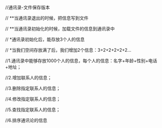 //通讯录-文件保存版本

// **当通讯录退出的时候，把信息写到文件

// **当通讯录初始化的时候，加载文件的信息到通讯录中

// *通讯录初始化后，能存放3个人的信息

// *当我们空间存放满了后，我们增加2个信息：3+2+2+2+2+2...

//1.通讯录中能够存放1000个人的信息，每个人的信息：名字+年龄+性别+电话+地址；

//2.增加联系人的信息；

//3.删除指定联系人的信息；

//4.修改指定联系人的信息；

//5.查找指定联系人的信息；

//6.排序通讯论的信息
